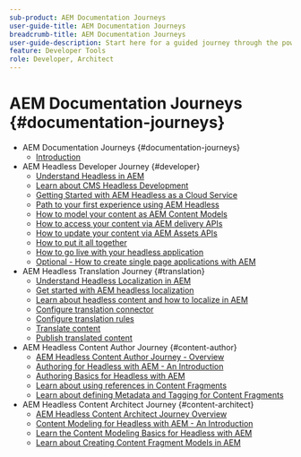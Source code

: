 ```yaml
---
sub-product: AEM Documentation Journeys
user-guide-title: AEM Documentation Journeys
breadcrumb-title: AEM Documentation Journeys
user-guide-description: Start here for a guided journey through the powerful and flexible headless features of AEM, their capabilities, and how to leverage them on your project.
feature: Developer Tools
role: Developer, Architect
---
```


# AEM Documentation Journeys {#documentation-journeys}

<!--
Please note that all links to other guides need to be absolute references with leading protocol and domain since SCCM does not allow pages to be referenced with relative links in multiple ToCs.
-->

+ AEM Documentation Journeys {#documentation-journeys}
  + [Introduction](home.md)
+ AEM Headless Developer Journey {#developer}
  + [Understand Headless in AEM](https://experienceleague.adobe.com/docs/experience-manager-cloud-service/headless-journey/developer/overview.html)
  + [Learn about CMS Headless Development](https://experienceleague.adobe.com/docs/experience-manager-cloud-service/headless-journey/developer/learn-about.html)
  + [Getting Started with AEM Headless as a Cloud Service](https://experienceleague.adobe.com/docs/experience-manager-cloud-service/headless-journey/developer/getting-started.html)
  + [Path to your first experience using AEM Headless](https://experienceleague.adobe.com/docs/experience-manager-cloud-service/headless-journey/developer/path-to-first-experience.html)
  + [How to model your content as AEM Content Models](https://experienceleague.adobe.com/docs/experience-manager-cloud-service/headless-journey/developer/model-your-content.html)
  + [How to access your content via AEM delivery APIs](https://experienceleague.adobe.com/docs/experience-manager-cloud-service/headless-journey/developer/access-your-content.html)
  + [How to update your content via AEM Assets APIs](https://experienceleague.adobe.com/docs/experience-manager-cloud-service/headless-journey/developer/update-your-content.html)
  + [How to put it all together](https://experienceleague.adobe.com/docs/experience-manager-cloud-service/headless-journey/developer/put-it-all-together.html)
  + [How to go live with your headless application](https://experienceleague.adobe.com/docs/experience-manager-cloud-service/headless-journey/developer/go-live.html)
  + [Optional - How to create single page applications with AEM](https://experienceleague.adobe.com/docs/experience-manager-cloud-service/headless-journey/developer/create-spa.html)
+ AEM Headless Translation Journey {#translation}
  + [Understand Headless Localization in AEM](https://experienceleague.adobe.com/docs/experience-manager-cloud-service/headless-journey/translation/overview.html)
  + [Get started with AEM headless localization](https://experienceleague.adobe.com/docs/experience-manager-cloud-service/headless-journey/translation/getting-started.html)
  + [Learn about headless content and how to localize in AEM](https://experienceleague.adobe.com/docs/experience-manager-cloud-service/headless-journey/translation/learn-about.html)
  + [Configure translation connector](https://experienceleague.adobe.com/docs/experience-manager-cloud-service/headless-journey/translation/configure-connector.html)
  + [Configure translation rules](https://experienceleague.adobe.com/docs/experience-manager-cloud-service/headless-journey/translation/translation-rules.html)
  + [Translate content](https://experienceleague.adobe.com/docs/experience-manager-cloud-service/headless-journey/translation/translate-content.html)
  + [Publish translated content](https://experienceleague.adobe.com/docs/experience-manager-cloud-service/headless-journey/translation/publish-content.html)
+ AEM Headless Content Author Journey {#content-author}
  + [AEM Headless Content Author Journey - Overview](https://experienceleague.adobe.com/docs/experience-manager-cloud-service/headless-journey/content-author/overview.md)
  + [Authoring for Headless with AEM - An Introduction](https://experienceleague.adobe.com/docs/experience-manager-cloud-service/headless-journey/content-author/introduction.md)
  + [Authoring Basics for Headless with AEM](https://experienceleague.adobe.com/docs/experience-manager-cloud-service/headless-journey/content-author/basics.md)
  + [Learn about using references in Content Fragments](https://experienceleague.adobe.com/docs/experience-manager-cloud-service/headless-journey/content-author/references.md)
  + [Learn about defining Metadata and Tagging for Content Fragments](https://experienceleague.adobe.com/docs/experience-manager-cloud-service/headless-journey/content-author/metadata-tagging.md)
+ AEM Headless Content Architect Journey {#content-architect}
  + [AEM Headless Content Architect Journey Overview](https://experienceleague.adobe.com/docs/experience-manager-cloud-service/headless-journey/content-architect/overview.md)
  + [Content Modeling for Headless with AEM - An Introduction](https://experienceleague.adobe.com/docs/experience-manager-cloud-service/headless-journey/content-architect/introduction.md)
  + [Learn the Content Modeling Basics for Headless with AEM](https://experienceleague.adobe.com/docs/experience-manager-cloud-service/headless-journey/content-architect/basics.md)
  + [Learn about Creating Content Fragment Models in AEM](https://experienceleague.adobe.com/docs/experience-manager-cloud-service/headless-journey/content-architect/model-structure.md)

